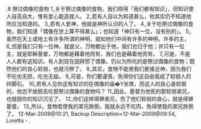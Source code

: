 .8 
祭过偶像的食物 
1_关于祭过偶像的食物，我们晓得「我们都有知识」，但知识使人自高自大，惟有爱心能造就人。 2_若有人自以为知道甚么，他其实仍不知道他所应当知道的。 3_若有人爱神，他就是神所认识的人了。 
4_关于吃祭过偶像的食物，我们知道「偶像在世上算不得甚么」；也知道「神只有一位，没有别的」。 5_虽然在天上或地上有许多所谓的神明，就如他们中间有许多的神明，许多的主， 6_但是我们只有一位神，就是父，万物都出于他，我们也归于他；并只有一位主，就是耶稣基督，万物都是藉着他而有，我们也是藉着他而有。 
7_可是，不是人人都有这知识。有人到现在因拜惯了偶像，仍以为所吃的是祭过偶像的食物；既然他们的良心软弱，也就污秽了。 8_其实，食物不能使我们更接近神，因为我们不吃也无损，吃也无益。 
9_可是，你们要谨慎，免得你们这自由竟成了软弱人的绊脚石。 10_若有人见你这有知识的在偶像的庙�Y坐席，而这人的良心是软弱的，他岂不放胆去吃那祭过偶像的食物吗？ 11_因此，基督为他死的那软弱弟兄，也就因你的知识沉沦了。 12_你们这样得罪弟兄，伤了他们软弱的良心，就是得罪基督。 13_所以，食物若使我的弟兄跌倒，我就永远不吃肉，免得使我的弟兄跌倒了。 
12-Mar-2009@10:21, Backup Description=12-Mar-2009@09:54, Loretta - 
 .